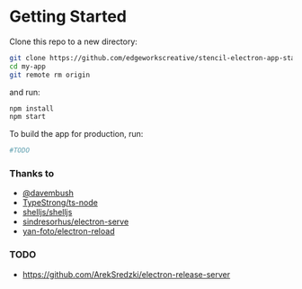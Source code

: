 # Getting Started

Clone this repo to a new directory:

```bash
git clone https://github.com/edgeworkscreative/stencil-electron-app-starter my-app
cd my-app
git remote rm origin
```

and run:

```bash
npm install
npm start
```

To build the app for production, run:

```bash
#TODO
```

### Thanks to
- [@davembush](https://medium.com/@davembush/typescript-and-electron-the-right-way-141c2e15e4e1)
- [TypeStrong/ts-node](https://github.com/TypeStrong/ts-node)
- [shelljs/shelljs](https://github.com/shelljs/shelljs)
- [sindresorhus/electron-serve](https://github.com/sindresorhus/electron-serve)
- [yan-foto/electron-reload](https://github.com/yan-foto/electron-reload)


### TODO
- https://github.com/ArekSredzki/electron-release-server